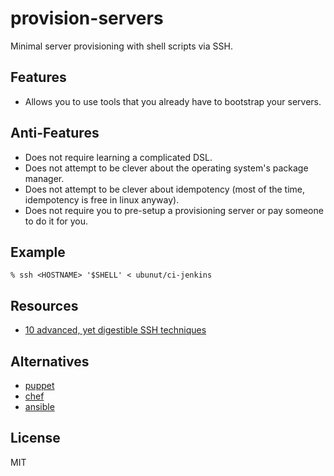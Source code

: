# provision-servers

Minimal server provisioning with shell scripts via SSH.

## Features

* Allows you to use tools that you already have to bootstrap your servers.

## Anti-Features

* Does not require learning a complicated DSL.
* Does not attempt to be clever about the operating system's package manager.
* Does not attempt to be clever about idempotency (most of the time, idempotency is free in linux anyway).
* Does not require you to pre-setup a provisioning server or pay someone to do it for you.

## Example

    % ssh <HOSTNAME> '$SHELL' < ubunut/ci-jenkins

## Resources

- [10 advanced, yet digestible SSH techniques][techniques]

## Alternatives

* [puppet]
* [chef]
* [ansible]

## License

MIT

[puppet]:     http://puppetlabs.com
[chef]:       http://www.getchef.com/chef
[ansible]:    http://www.ansibleworks.com
[techniques]: https://speakerdeck.com/wilmoore/10-advanced-yet-digestible-ssh-techniques

